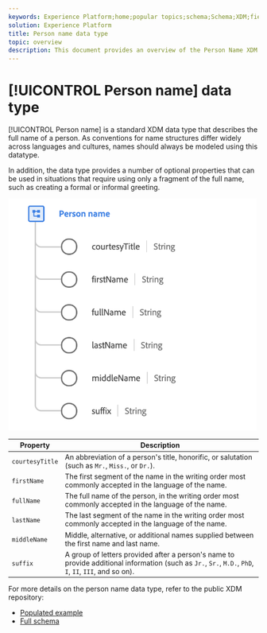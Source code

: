 ```yaml
---
keywords: Experience Platform;home;popular topics;schema;Schema;XDM;fields;schemas;Schemas;fullName;xdm:fullName;person name;name;datatype;data-type;data type;
solution: Experience Platform
title: Person name data type
topic: overview
description: This document provides an overview of the Person Name XDM data type.
---
```


# [!UICONTROL Person name] data type

[!UICONTROL Person name] is a standard XDM data type that describes the full name of a person. As conventions for name structures differ widely across languages and cultures, names should always be modeled using this datatype.

In addition, the data type provides a number of optional properties that can be used in situations that require using only a fragment of the full name, such as creating a formal or informal greeting.

<img src='../images/data-types/person-name.png' width=500 /><br />

| Property | Description |
| --- | --- |
| `courtesyTitle` | An abbreviation of a person's title, honorific, or salutation (such as `Mr.`, `Miss.`, or `Dr.`). |
| `firstName` | The first segment of the name in the writing order most commonly accepted in the language of the name. |
| `fullName` | The full name of the person, in the writing order most commonly accepted in the language of the name. |
| `lastName` | The last segment of the name in the writing order most commonly accepted in the language of the name. |
| `middleName` | Middle, alternative, or additional names supplied between the first name and last name. |
| `suffix` | A group of letters provided after a person's name to provide additional information (such as `Jr.`, `Sr.`, `M.D.`, `PhD`, `I`, `II`, `III`, and so on). |

For more details on the person name data type, refer to the public XDM repository:

* [Populated example](https://github.com/adobe/xdm/blob/master/components/datatypes/person-name.example.1.json)
* [Full schema](https://github.com/adobe/xdm/blob/master/components/datatypes/person-name.schema.json)